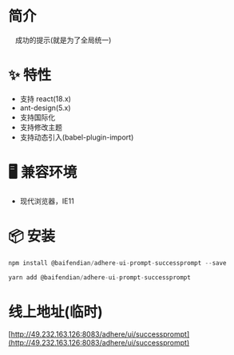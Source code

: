 # 简介
&ensp;&ensp;成功的提示(就是为了全局统一)

# ✨ 特性
- 支持 react(18.x)
- ant-design(5.x)
- 支持国际化
- 支持修改主题
- 支持动态引入(babel-plugin-import)

# 🖥 兼容环境
- 现代浏览器，IE11

# 📦 安装
```javascript
npm install @baifendian/adhere-ui-prompt-successprompt --save
``` 

```javascript
yarn add @baifendian/adhere-ui-prompt-successprompt
```

# 线上地址(临时)
[http://49.232.163.126:8083/adhere/ui/successprompt](http://49.232.163.126:8083/adhere/ui/successprompt)


